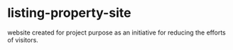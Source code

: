 # listing-property-site
website created for project purpose as an initiative for reducing the efforts of visitors.
